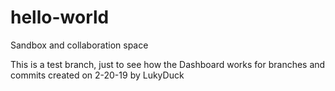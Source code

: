 # hello-world
Sandbox and collaboration space

This is a test branch, just to see how the Dashboard works for branches and commits
created on 2-20-19 by LukyDuck

